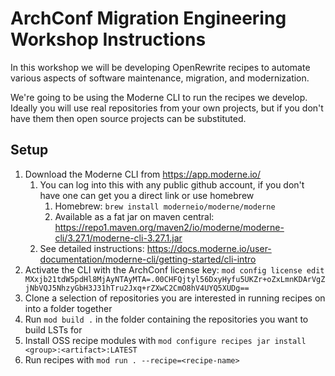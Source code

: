 # ArchConf Migration Engineering Workshop Instructions

In this workshop we will be developing OpenRewrite recipes to automate various aspects of 
software maintenance, migration, and modernization.

We're going to be using the Moderne CLI to run the recipes we develop.
Ideally you will use real repositories from your own projects, but if you don't have them then open source projects can be substituted.

## Setup

1. Download the Moderne CLI from https://app.moderne.io/  
   1. You can log into this with any public github account, if you don't have one can get you a direct link or use homebrew
      1. Homebrew: `brew install moderneio/moderne/moderne`
      2. Available as a fat jar on maven central: https://repo1.maven.org/maven2/io/moderne/moderne-cli/3.27.1/moderne-cli-3.27.1.jar
   2. See detailed instructions: https://docs.moderne.io/user-documentation/moderne-cli/getting-started/cli-intro
2. Activate the CLI with the ArchConf license key: `mod config license edit MXxjb21tdW5pdHl8MjAyNTAyMTA=.00CHFQjtyl56DxyHyfu5UKZr+oZxLmnKDArVgZjNbVQJ5NhzyGbH3J31hTru2Jxq+rZXwC2CmO8hV4UYQ5XUDg==`
3. Clone a selection of repositories you are interested in running recipes on into a folder together
4. Run `mod build .` in the folder containing the repositories you want to build LSTs for
5. Install OSS recipe modules with `mod configure recipes jar install <group>:<artifact>:LATEST`
6. Run recipes with `mod run . --recipe=<recipe-name>`

